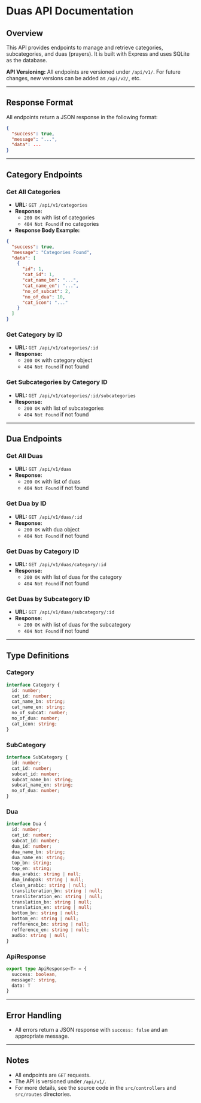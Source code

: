 # Duas API Documentation

## Overview
This API provides endpoints to manage and retrieve categories, subcategories, and duas (prayers). It is built with Express and uses SQLite as the database.

**API Versioning:**
All endpoints are versioned under `/api/v1/`. For future changes, new versions can be added as `/api/v2/`, etc.

---

## Response Format
All endpoints return a JSON response in the following format:

```json
{
  "success": true,
  "message": "...",
  "data": ...
}
```

---

## Category Endpoints

### Get All Categories
- **URL:** `GET /api/v1/categories`
- **Response:**
  - `200 OK` with list of categories
  - `404 Not Found` if no categories
- **Response Body Example:**
```json
{
  "success": true,
  "message": "Categories Found",
  "data": [
    {
      "id": 1,
      "cat_id": 1,
      "cat_name_bn": "...",
      "cat_name_en": "...",
      "no_of_subcat": 2,
      "no_of_dua": 10,
      "cat_icon": "..."
    }
  ]
}
```

### Get Category by ID
- **URL:** `GET /api/v1/categories/:id`
- **Response:**
  - `200 OK` with category object
  - `404 Not Found` if not found

### Get Subcategories by Category ID
- **URL:** `GET /api/v1/categories/:id/subcategories`
- **Response:**
  - `200 OK` with list of subcategories
  - `404 Not Found` if not found

---

## Dua Endpoints

### Get All Duas
- **URL:** `GET /api/v1/duas`
- **Response:**
  - `200 OK` with list of duas
  - `404 Not Found` if not found

### Get Dua by ID
- **URL:** `GET /api/v1/duas/:id`
- **Response:**
  - `200 OK` with dua object
  - `404 Not Found` if not found

### Get Duas by Category ID
- **URL:** `GET /api/v1/duas/category/:id`
- **Response:**
  - `200 OK` with list of duas for the category
  - `404 Not Found` if not found

### Get Duas by Subcategory ID
- **URL:** `GET /api/v1/duas/subcategory/:id`
- **Response:**
  - `200 OK` with list of duas for the subcategory
  - `404 Not Found` if not found

---

## Type Definitions

### Category
```ts
interface Category {
  id: number;
  cat_id: number;
  cat_name_bn: string;
  cat_name_en: string;
  no_of_subcat: number;
  no_of_dua: number;
  cat_icon: string;
}
```

### SubCategory
```ts
interface SubCategory {
  id: number;
  cat_id: number;
  subcat_id: number;
  subcat_name_bn: string;
  subcat_name_en: string;
  no_of_dua: number;
}
```

### Dua
```ts
interface Dua {
  id: number;
  cat_id: number;
  subcat_id: number;
  dua_id: number;
  dua_name_bn: string;
  dua_name_en: string;
  top_bn: string;
  top_en: string;
  dua_arabic: string | null;
  dua_indopak: string | null;
  clean_arabic: string | null;
  transliteration_bn: string | null;
  transliteration_en: string | null;
  translation_bn: string | null;
  translation_en: string | null;
  bottom_bn: string | null;
  bottom_en: string | null;
  refference_bn: string | null;
  refference_en: string | null;
  audio: string | null;
}
```

### ApiResponse
```ts
export type ApiResponse<T> = {
  success: boolean,
  message?: string,
  data: T
}
```

---

## Error Handling
- All errors return a JSON response with `success: false` and an appropriate message.

---

## Notes
- All endpoints are `GET` requests.
- The API is versioned under `/api/v1/`.
- For more details, see the source code in the `src/controllers` and `src/routes` directories. 